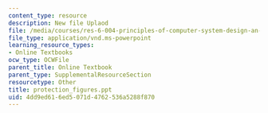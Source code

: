 ```yaml
---
content_type: resource
description: New file Uplaod
file: /media/courses/res-6-004-principles-of-computer-system-design-an-introduction-spring-2009/4dd9ed616ed5071d4762536a5288f870_protection_figures.ppt
file_type: application/vnd.ms-powerpoint
learning_resource_types:
- Online Textbooks
ocw_type: OCWFile
parent_title: Online Textbook
parent_type: SupplementalResourceSection
resourcetype: Other
title: protection_figures.ppt
uid: 4dd9ed61-6ed5-071d-4762-536a5288f870
---
```


